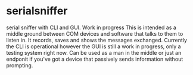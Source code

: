 # serialsniffer
serial sniffer with CLI and GUI. Work in progress
This is intended as a middle ground between COM devices and software that talks to them to listen in. It records, saves and shows
the messages exchanged. Currently the CLI is operational however the GUI is still a work in progress, only a testing system right
now. Can be used as a man in the middle or just an endponit if you've got a device that passively sends information without prompting.
